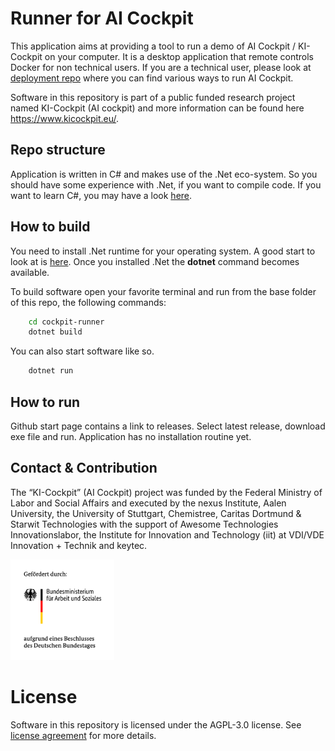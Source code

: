 # Runner for AI Cockpit
This application aims at providing a tool to run a demo of AI Cockpit / KI-Cockpit on your computer. It is a desktop application that remote controls Docker for non technical users. If you are a technical user, please look at [deployment repo](https://github.com/starwit/ai-cockpit-deployment) where you can find various ways to run AI Cockpit.

Software in this repository is part of a public funded research project named KI-Cockpit (AI cockpit) and more information can be found here https://www.kicockpit.eu/.

## Repo structure
Application is written in C# and makes use of the .Net eco-system. So you should have some experience with .Net, if you want to compile code. If you want to learn C#, you may have a look [here](https://github.com/starwit-trainings/csharp-basics).

## How to build
You need to install .Net runtime for your operating system. A good start to look at is [here](https://dotnet.microsoft.com/en-us/download). Once you installed .Net the __dotnet__ command becomes available.

To build software open your favorite terminal and run from the base folder of this repo, the following commands:

```bash
    cd cockpit-runner
    dotnet build
```

You can also start software like so.
```bash
    dotnet run
```

## How to run

Github start page contains a link to releases. Select latest release, download exe file and run. Application has no installation routine yet.

## Contact & Contribution

The “KI-Cockpit” (AI Cockpit) project was funded by the Federal Ministry of Labor and Social Affairs and executed by the nexus Institute, Aalen University, the University of Stuttgart, Chemistree, Caritas Dortmund & Starwit Technologies with the support of Awesome Technologies Innovationslabor, the Institute for Innovation and Technology (iit) at VDI/VDE Innovation + Technik and keytec.

<img src="doc/foerderlogo.png" alt="BMAS Logo" style="width:33%; height:auto;">

# License

Software in this repository is licensed under the AGPL-3.0 license. See [license agreement](LICENSE) for more details.
